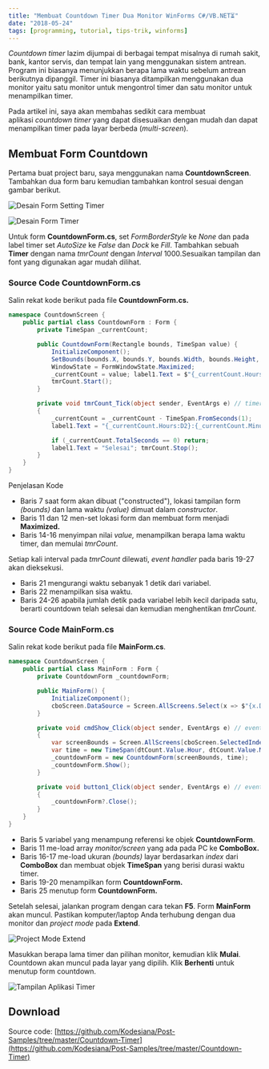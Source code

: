 ```yaml
---
title: "Membuat Countdown Timer Dua Monitor WinForms C#/VB.NET⏳"
date: "2018-05-24"
tags: [programming, tutorial, tips-trik, winforms]
---
```


_Countdown timer_ lazim dijumpai di berbagai tempat misalnya di rumah sakit, bank, kantor servis, dan tempat lain yang menggunakan sistem antrean. Program ini biasanya menunjukkan berapa lama waktu sebelum antrean berikutnya dipanggil. Timer ini biasanya ditampilkan menggunakan dua monitor yaitu satu monitor untuk mengontrol timer dan satu monitor untuk menampilkan timer.

Pada artikel ini, saya akan membahas sedikit cara membuat aplikasi _countdown timer_ yang dapat disesuaikan dengan mudah dan dapat menampilkan timer pada layar berbeda (_multi-screen_).

## Membuat Form Countdown

Pertama buat project baru, saya menggunakan nama **CountdownScreen**. Tambahkan dua form baru kemudian tambahkan kontrol sesuai dengan gambar berikut.

![Desain Form Setting Timer](/posts/2018-05-24/form-utama.png)

![Desain Form Timer](/posts/2018-05-24/form-countdown.png)

Untuk form **CountdownForm.cs**, set _FormBorderStyle_ ke _None_ dan pada label timer set _AutoSize_ ke _False_ dan _Dock_ ke _Fill_. Tambahkan sebuah **Timer** dengan nama _tmrCount_ dengan _Interval_ 1000.Sesuaikan tampilan dan font yang digunakan agar mudah dilihat.

### Source Code CountdownForm.cs

Salin rekat kode berikut pada file **CountdownForm.cs.**

```csharp
namespace CountdownScreen {
    public partial class CountdownForm : Form {
        private TimeSpan _currentCount;

        public CountdownForm(Rectangle bounds, TimeSpan value) {
            InitializeComponent();
            SetBounds(bounds.X, bounds.Y, bounds.Width, bounds.Height, BoundsSpecified.Location);
            WindowState = FormWindowState.Maximized;
            _currentCount = value; label1.Text = $"{_currentCount.Hours:D2}:{_currentCount.Minutes:D2}:{_currentCount.Seconds:D2}";
            tmrCount.Start(); 
        }

        private void tmrCount_Tick(object sender, EventArgs e) // timer, interval 1000
        {
            _currentCount = _currentCount - TimeSpan.FromSeconds(1);
            label1.Text = "{_currentCount.Hours:D2}:{_currentCount.Minutes:D2}:{_currentCount.Seconds:D2}";

            if (_currentCount.TotalSeconds == 0) return;
            label1.Text = "Selesai"; tmrCount.Stop();
        }
    }
}
```

Penjelasan Kode

- Baris 7 saat form akan dibuat ("constructed"), lokasi tampilan form _(bounds)_ dan lama waktu _(value)_ dimuat dalam _constructor_.
- Baris 11 dan 12 men-set lokasi form dan membuat form menjadi **Maximized.**
- Baris 14-16 menyimpan nilai _value,_ menampilkan berapa lama waktu timer, dan memulai _tmrCount_.

Setiap kali interval pada _tmrCount_ dilewati, _event handler_ pada baris 19-27 akan dieksekusi.

- Baris 21 mengurangi waktu sebanyak 1 detik dari variabel.
- Baris 22 menampilkan sisa waktu.
- Baris 24-26 apabila jumlah detik pada variabel lebih kecil daripada satu, berarti countdown telah selesai dan kemudian menghentikan _tmrCount_.

### Source Code MainForm.cs

Salin rekat kode berikut pada file **MainForm.cs**.

```csharp
namespace CountdownScreen {
    public partial class MainForm : Form {
        private CountdownForm _countdownForm; 

        public MainForm() {
            InitializeComponent();
            cboScreen.DataSource = Screen.AllScreens.Select(x => $"{x.DeviceName} (Primary: {x.Primary})").ToList();
        }

        private void cmdShow_Click(object sender, EventArgs e) // event handler
        {
            var screenBounds = Screen.AllScreens[cboScreen.SelectedIndex].Bounds;
            var time = new TimeSpan(dtCount.Value.Hour, dtCount.Value.Minute, dtCount.Value.Second);
            _countdownForm = new CountdownForm(screenBounds, time);
            _countdownForm.Show();
        }

        private void button1_Click(object sender, EventArgs e) // event handler 
        {
            _countdownForm?.Close();
        }
    }
}
```

- Baris 5 variabel yang menampung referensi ke objek **CountdownForm**.
- Baris 11 me-load array _monitor/screen_ yang ada pada PC ke **ComboBox.**
- Baris 16-17 me-load ukuran _(bounds)_ layar berdasarkan _index_ dari **ComboBox** dan membuat objek **TimeSpan** yang berisi durasi waktu timer.
- Baris 19-20 menampilkan form **CountdownForm.**
- Baris 25 menutup form **CountdownForm.**

Setelah selesai, jalankan program dengan cara tekan **F5**. Form **MainForm** akan muncul. Pastikan komputer/laptop Anda terhubung dengan dua monitor dan _project mode_ pada **Extend**.

![Project Mode Extend](/posts/2018-05-24/monitor-extend.jpg)

Masukkan berapa lama timer dan pilihan monitor, kemudian klik **Mulai**. Countdown akan muncul pada layar yang dipilih. Klik **Berhenti** untuk menutup form countdown.

![Tampilan Aplikasi Timer](/posts/2018-05-24/pilihan-display.png)

## Download

Source code: [https://github.com/Kodesiana/Post-Samples/tree/master/Countdown-Timer](https://github.com/Kodesiana/Post-Samples/tree/master/Countdown-Timer)
